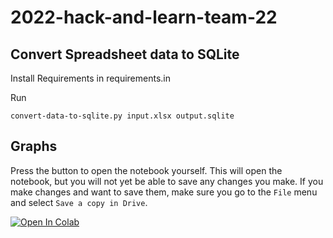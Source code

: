 # 2022-hack-and-learn-team-22

## Convert Spreadsheet data to SQLite

Install Requirements in requirements.in

Run 

    convert-data-to-sqlite.py input.xlsx output.sqlite

## Graphs

Press the button to open the notebook yourself. This will open the notebook, but you will not yet be able to save any changes you make. If you make changes and want to save them, make sure you go to the `File` menu and select `Save a copy in Drive`.

[![Open In Colab](https://colab.research.google.com/assets/colab-badge.svg)](https://colab.research.google.com/github/INDIGO-Initiative/2022-hack-and-learn-team-22/blob/main/Team_22_Graphs.ipynb) 
